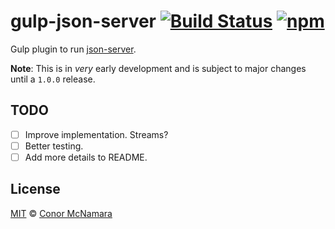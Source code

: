 # gulp-json-server [![Build Status](https://img.shields.io/travis/conortm/gulp-json-server.svg)](https://travis-ci.org/conortm/gulp-json-server) [![npm](https://img.shields.io/npm/v/gulp-json-server.svg)](https://www.npmjs.com/package/gulp-json-server)

Gulp plugin to run [json-server](https://github.com/typicode/json-server).

**Note**: This is in _very_ early development and is subject to major changes until a `1.0.0` release.

## TODO

- [ ] Improve implementation. Streams?
- [ ] Better testing.
- [ ] Add more details to README.

## License

[MIT](./LICENSE) © [Conor McNamara](https://github.com/conortm)
